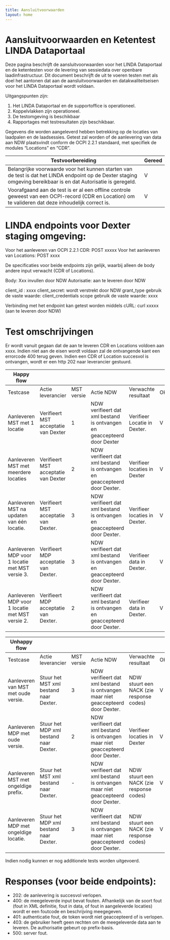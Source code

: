 ```yaml
---
title: Aansluitvoorwaarden
layout: home
---
```


# Aansluitvoorwaarden en Ketentest LINDA Dataportaal

Deze pagina beschrijft de aansluitvoorwaarden voor het LINDA Dataportaal en de ketentesten voor de levering van sessiedata over openbare laadinfrastructuur. Dit document beschrijft de uit te voeren testen met als doel het aantonen dat aan de aansluitvoorwaarden en datakwaliteitseisen voor het LINDA Dataportaal wordt voldaan.  

Uitgangspunten zijn:
1.	Het LINDA Dataportaal en de supportoffice is operationeel.
2.	Koppelvlakken zijn operationeel.
3.	De testomgeving is beschikbaar 
4.	Rapportages met testresultaten zijn beschikbaar.

Gegevens die worden aangeleverd hebben betrekking op de locaties van laadpalen en de laadsessies. Getest zal worden of de aanlevering van data aan NDW plaatsvindt conform de OCPI 2.2.1 standaard, met specifiek de modules “Locations”  en “CDR”.

| Testvoorbereiding         | Gereed     | 
|--------------|-----------|
| Belangrijke voorwaarde voor het kunnen starten van de test is dat het LINDA endpoint op de Dexter staging omgeving bereikbaar is en dat Autorisatie is geregeld. | V      |
| Voorafgaand aan de test is er al een offline controle geweest van een OCPI-record (CDR en Location) om te valideren dat deze inhoudelijk correct is.      | V  |

# LINDA endpoints voor Dexter staging omgeving: 

Voor het aanleveren van OCPI 2.2.1 CDR: POST xxxxx
Voor het aanleveren van Locations: POST xxxx

De specificaties voor beide endpoints zijn gelijk, waarbij alleen de body andere input verwacht (CDR of Locations). 
 
Body: Xxx invullen door NDW
Autorisatie: aan te leveren door NDW

client_id : xxxx
client_secret: wordt verstrekt door NDW 
grant_type
gebruik de vaste waarde: client_credentials
scope
gebruik de vaste waarde: xxxx

Verbinding met het endpoint kan getest worden middels cURL:
curl xxxxx (aan te leveren door NDW)

# Test omschrijvingen

Er wordt vanuit gegaan dat de aan te leveren CDR en Locations voldoen aan xxxx. Indien niet aan de eisen wordt voldaan zal de ontvangende kant een errorcode 400 terug geven. Indien een CDR of Location succesvol is ontvangen, wordt er een http 202 naar leverancier gestuurd.

|   Happy flow   | | | | | |
|---|---|---|---|---|---|
| Testcase  | Actie leverancier  | MST versie  | Actie NDW  | Verwachte resultaat  |OK/NOK   |   
| Aanleveren MST met 1 locatie  |  Verifieert MST acceptatie van Dexter | 1  |  NDW verifieert dat xml bestand is ontvangen en geaccepteerd door Dexter | Verifieer Locatie in  Dexter.  | V  |
|  Aanleveren MST met meerdere locaties | Verifieert MST acceptatie van Dexter  | 2 | NDW verifieert dat xml bestand is ontvangen en geaccepteerd door Dexter. | Verifieer locaties in Dexter | V  |
|  Aanleveren MST na updaten van één locatie. | Verifieert MST acceptatie van Dexter.  | 3  | NDW verifieert dat xml bestand is ontvangen en geaccepteerd door Dexter.  |  Verifieer locaties in Dexter. | V |
| Aanleveren MDP voor 1 locatie met MST versie 3. | Verifieert MDP acceptatie van Dexter.  | 3  | NDW verifieert dat xml bestand is ontvangen en geaccepteerd door Dexter. | Verifieer data in Dexter. | V |
| Aanleveren MDP voor 1 locatie met MST versie 2.  | Verifieert MDP acceptatie van Dexter.  | 2 | NDW verifieert dat xml bestand is ontvangen en geaccepteerd door Dexter. | Verifieer data in Dexter.  | V |

|   Unhappy flow   | | | | | |
|---|---|---|---|---|---|
| Testcase  | Actie leverancier  | MST versie  | Actie NDW  | Verwachte resultaat  |OK/NOK   |   
| Aanleveren van MST met oude versie. |  Stuur het MST xml bestand naar Dexter. | 3  |  NDW verifieert dat xml bestand is ontvangen maar niet geaccepteerd door Dexter. | NDW stuurt een NACK (zie response codes)   | V  |
|  Aanleveren MDP met oude versie. | Stuur het MDP xml bestand naar Dexter.  | 2 | NDW verifieert dat xml bestand is ontvangen maar niet geaccepteerd door Dexter. | Verifieer locaties in Dexter | V  |
|  Aanleveren MST met ongeldige prefix. | Stuur het MST xml bestand naar Dexter.  | -  | NDW verifieert dat xml bestand is ontvangen maar niet geaccepteerd door Dexter. | NDW stuurt een NACK (zie response codes) | V |
| Aanleveren MDP met ongeldige locatie. | Stuur het MDP xml bestand naar Dexter.  | 3  | NDW verifieert dat xml bestand is ontvangen maar niet geaccepteerd door Dexter. | NDW stuurt een NACK (zie response codes) | V |

Indien nodig kunnen er nog additionele tests worden uitgevoerd.

# Responses (voor beide endpoints):
 
- 202: de aanlevering is succesvol verlopen.
- 400: de meegeleverde input bevat fouten. Afhankelijk van de soort fout (fout in XML definitie, fout in data, of fout in aangeleverde locaties) wordt er een foutcode en beschrijving meegegeven.
- 401: authenticatie fout, de token wordt niet geaccepteerd of is verlopen.
- 403: de gebruiker heeft geen rechten om de meegeleverde data aan te leveren. De authorisatie gebeurt op prefix-basis.
- 500: server fout.



